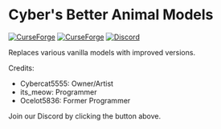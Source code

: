 # Cyber's Better Animal Models

[![CurseForge](http://cf.way2muchnoise.eu/full_287443_downloads.svg)](https://www.curseforge.com/minecraft/mc-mods/better-animal-models) [![CurseForge](http://cf.way2muchnoise.eu/versions/for%20Minecraft_287443_all.svg)](https://www.curseforge.com/minecraft/mc-mods/better-animal-models/files) <a href="https://discord.gg/qjhznSF"> <img src="https://img.shields.io/discord/494803762087591947.svg?logo=discord" alt="Discord"></a>

Replaces various vanilla models with improved versions.

Credits:
 - Cybercat5555: Owner/Artist
 - its_meow: Programmer
 - Ocelot5836: Former Programmer

Join our Discord by clicking the button above.